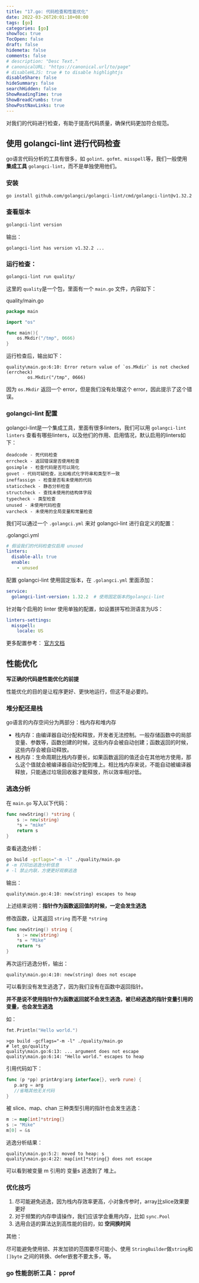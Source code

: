 ```yaml
---
title: "17.go: 代码检查和性能优化"
date: 2022-03-26T20:01:10+08:00
tags: [go]
categories: [go]
showToc: true
TocOpen: false
draft: false
hidemeta: false
comments: false
# description: "Desc Text."
# canonicalURL: "https://canonical.url/to/page"
# disableHLJS: true # to disable highlightjs
disableShare: false
hideSummary: false
searchHidden: false
ShowReadingTime: true
ShowBreadCrumbs: true
ShowPostNavLinks: true
---
```


对我们的代码进行检查，有助于提高代码质量，确保代码更加符合规范。

## 使用 golangci-lint 进行代码检查

go语言代码分析的工具有很多，如 `golint、gofmt、misspell`等，我们一般使用 **集成工具** `golangci-lint`，而不是单独使用他们。

### 安装

```bash
go install github.com/golangci/golangci-lint/cmd/golangci-lint@v1.32.2
```

### 查看版本

```bash
golangci-lint version
```

输出：

```
golangci-lint has version v1.32.2 ...
```

### 运行检查：

```bash
golangci-lint run quality/
```

这里的 `quality`是一个包，里面有一个 `main.go` 文件，内容如下：

quality/main.go

```go
package main

import "os"

func main(){
	os.Mkdir("/tmp", 0666)
}
```

运行检查后，输出如下：

```
quality\main.go:6:10: Error return value of `os.Mkdir` is not checked (errcheck)
        os.Mkdir("/tmp", 0666)
```

因为 `os.Mkdir` 返回一个 error，但是我们没有处理这个 error，因此提示了这个错误。

### golangci-lint 配置

golangci-lint是一个集成工具，里面有很多linters，我们可以用 `golangci-lint linters` 查看有哪些linters，以及他们的作用、启用情况，默认启用的linters如下：

```
deadcode - 死代码检查
errcheck - 返回错误是否使用检查
gosimple - 检查代码是否可以简化
govet - 代码可疑检查，比如格式化字符串和类型不一致
ineffassign - 检查是否有未使用的代码
staticcheck - 静态分析检查
structcheck - 查找未使用的结构体字段
typecheck - 类型检查
unused - 未使用代码检查
varcheck - 未使用的全局变量和常量检查
```

我们可以通过一个 `.golangci.yml` 来对 golangci-lint 进行自定义的配置：

.golangci.yml

```yaml
# 假设我们的代码检查仅启用 unused
linters:
  disable-all: true
  enable:
    - unused
```

配置 golangci-lint 使用固定版本，在 `.golangci.yml` 里面添加：

```yaml
service:
  golangci-lint-version: 1.32.2  # 使用固定版本的golangci-lint
```

针对每个启用的 linter 使用单独的配置，如设置拼写检测语言为US：

```yaml
linters-settings:
  misspell:
    locale: US
```

更多配置参考： [官方文档](https://golangci-lint.run/usage/configuration/)



## 性能优化

**写正确的代码是性能优化的前提**

性能优化的目的是让程序更好、更快地运行，但这不是必要的。

### 堆分配还是栈

go语言的内存空间分为两部分：栈内存和堆内存

- 栈内存：由编译器自动分配和释放，开发者无法控制。一般存储函数中的局部变量、参数等，函数创建的时候，这些内存会被自动创建；函数返回的时候，这些内存会被自动释放。
- 栈内存：生命周期比栈内存要长，如果函数返回的值还会在其他地方使用，那么这个值就会被编译器自动分配到堆上。相比栈内存来说，不能自动被编译器释放，只能通过垃圾回收器才能释放，所以效率相对低。

### 逃逸分析

在 `main.go` 写入以下代码：

```go
func newString() *string {
    s := new(string)
    *s = "mike"
    return s
}
```

查看逃逸分析：

```bash
go build -gcflags="-m -l" ./quality/main.go
# -m 打印出逃逸分析信息
# -l 禁止内联，方便更好观察逃逸
```

输出：

```
quality\main.go:4:10: new(string) escapes to heap
```

上述结果说明：**指针作为函数返回值的时候，一定会发生逃逸**

修改函数，让其返回 `string` 而不是 `*string`

```go
func newString() string {
	s := new(string)
	*s = "Mike"
	return *s
}
```

再次运行逃逸分析，输出：

```
quality\main.go:4:10: new(string) does not escape
```

可以看到没有发生逃逸了，因为我们没有在函数中返回指针。

**并不是说不使用指针作为函数返回就不会发生逃逸，被已经逃逸的指针变量引用的变量，也会发生逃逸**

如：

```go
fmt.Println("Hello world.")
```

```
>go build -gcflags="-m -l" ./quality/main.go
# let_go/quality
quality\main.go:6:13: ... argument does not escape
quality\main.go:6:14: "Hello world." escapes to heap
```

引用代码如下：

```go
func (p *pp) printArg(arg interface{}, verb rune) {
   p.arg = arg
   //省略其他无关代码
}
```

被 slice、map、chan 三种类型引用的指针也会发生逃逸：

```go
m := map[int]*string{}
s := "Mike"
m[0] = &s
```

逃逸分析结果：

```
quality\main.go:5:2: moved to heap: s
quality\main.go:4:22: map[int]*string{} does not escape
```

可以看到被变量 m 引用的 变量s 逃逸到了 堆上。

### 优化技巧

1. 尽可能避免逃逸，因为栈内存效率更高，小对象传参时，array比slice效果要更好
2. 对于频繁的内存申请操作，我们应该学会重用内存，比如 `sync.Pool`
3. 选用合适的算法达到高性能的目的，如 **空间换时间**

其他：

尽可能避免使用锁、并发加锁的范围要尽可能小、使用 `StringBuilder`做`string`和 `[]byte` 之间的转换、defer嵌套不要太多，等。



### go 性能剖析工具： pprof

